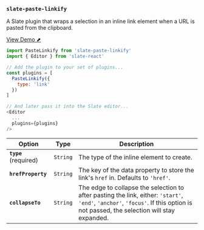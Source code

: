 
### `slate-paste-linkify`

A Slate plugin that wraps a selection in an inline link element when a URL is pasted from the clipboard.

[View Demo ⬈](https://ianstormtaylor.github.io/slate-plugins/#/slate-paste-linkify)

```js
import PasteLinkify from 'slate-paste-linkify'
import { Editor } from 'slate-react'

// Add the plugin to your set of plugins...
const plugins = [
  PasteLinkify({
    type: 'link'
  })
]

// And later pass it into the Slate editor...
<Editor
  ...
  plugins={plugins}
/>
```

Option | Type | Description
--- | --- | ---
**`type`** (required) | `String` | The type of the inline element to create.
**`hrefProperty`** | `String` | The key of the data property to store the link's `href` in. Defaults to `'href'`.
**`collapseTo`** | `String` | The edge to collapse the selection to after pasting the link, either: `'start'`, `'end'`, `'anchor'`, `'focus'`. If this option is not passed, the selection will stay expanded.
